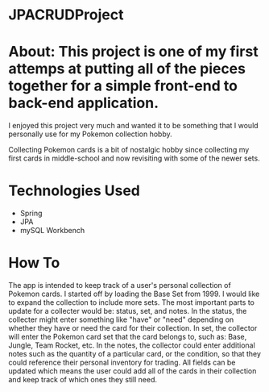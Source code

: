 # JPACRUDProject

# About: This project is one of my first attemps at putting all of the pieces together for a simple front-end to back-end application.
I enjoyed this project very much and wanted it to be something that I would personally use for my Pokemon collection hobby.

Collecting Pokemon cards is a bit of nostalgic hobby since collecting my first cards in middle-school and now revisiting with 
some of the newer sets.

# Technologies Used 
- Spring
- JPA
- mySQL Workbench

# How To
The app is intended to keep track of a user's personal collection of Pokemon cards.  I started off by loading the Base Set from 1999.
I would like to expand the collection to include more sets.  The most important parts to update for a collecter would be: status,
set, and notes.  In the status, the collecter might enter something like "have" or "need" depending on whether they have or
need the card for their collection.  In set, the collector will enter the Pokemon card set that the card belongs to, such as: Base,
Jungle, Team Rocket, etc.  In the notes, the collector could enter additional notes such as the quantity of a particular card, or the
condition, so that they could reference their personal inventory for trading.  All fields can be updated which means the user could
add all of the cards in their collection and keep track of which ones they still need.
